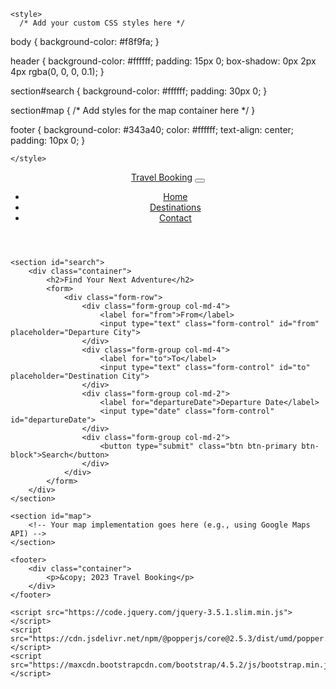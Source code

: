 <!DOCTYPE html>
<html lang="en">
<head>
    <meta charset="UTF-8">
    <meta name="viewport" content="width=device-width, initial-scale=1.0">
    <title>Travel Booking</title>
    <link rel="stylesheet" href="https://maxcdn.bootstrapcdn.com/bootstrap/4.5.2/css/bootstrap.min.css">
    <link rel="stylesheet" href="styles.css">

    <style>
      /* Add your custom CSS styles here */
body {
    background-color: #f8f9fa;
}

header {
    background-color: #ffffff;
    padding: 15px 0;
    box-shadow: 0px 2px 4px rgba(0, 0, 0, 0.1);
}

section#search {
    background-color: #ffffff;
    padding: 30px 0;
}

section#map {
    /* Add styles for the map container here */
}

footer {
    background-color: #343a40;
    color: #ffffff;
    text-align: center;
    padding: 10px 0;
}

    </style>
</head>
<body>
    <header>
        <nav class="navbar navbar-expand-lg navbar-light bg-light">
            <a class="navbar-brand" href="#">Travel Booking</a>
            <button class="navbar-toggler" type="button" data-toggle="collapse" data-target="#navbarNav" aria-controls="navbarNav" aria-expanded="false" aria-label="Toggle navigation">
                <span class="navbar-toggler-icon"></span>
            </button>
            <div class="collapse navbar-collapse" id="navbarNav">
                <ul class="navbar-nav ml-auto">
                    <li class="nav-item">
                        <a class="nav-link" href="#">Home</a>
                    </li>
                    <li class="nav-item">
                        <a class="nav-link" href="#">Destinations</a>
                    </li>
                    <li class="nav-item">
                        <a class="nav-link" href="#">Contact</a>
                    </li>
                </ul>
            </div>
        </nav>
    </header>

    <section id="search">
        <div class="container">
            <h2>Find Your Next Adventure</h2>
            <form>
                <div class="form-row">
                    <div class="form-group col-md-4">
                        <label for="from">From</label>
                        <input type="text" class="form-control" id="from" placeholder="Departure City">
                    </div>
                    <div class="form-group col-md-4">
                        <label for="to">To</label>
                        <input type="text" class="form-control" id="to" placeholder="Destination City">
                    </div>
                    <div class="form-group col-md-2">
                        <label for="departureDate">Departure Date</label>
                        <input type="date" class="form-control" id="departureDate">
                    </div>
                    <div class="form-group col-md-2">
                        <button type="submit" class="btn btn-primary btn-block">Search</button>
                    </div>
                </div>
            </form>
        </div>
    </section>

    <section id="map">
        <!-- Your map implementation goes here (e.g., using Google Maps API) -->
    </section>

    <footer>
        <div class="container">
            <p>&copy; 2023 Travel Booking</p>
        </div>
    </footer>

    <script src="https://code.jquery.com/jquery-3.5.1.slim.min.js"></script>
    <script src="https://cdn.jsdelivr.net/npm/@popperjs/core@2.5.3/dist/umd/popper.min.js"></script>
    <script src="https://maxcdn.bootstrapcdn.com/bootstrap/4.5.2/js/bootstrap.min.js"></script>
</body>
</html>
